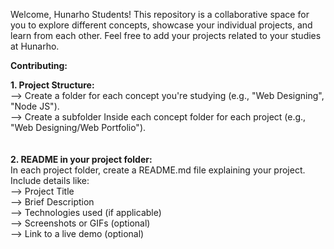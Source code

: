 Welcome, Hunarho Students! This repository is a collaborative space for you to explore different concepts, showcase your individual projects, and learn from each other. Feel free to add your projects related to your studies at Hunarho.

**Contributing:**

**1. Project Structure:** <br/>
--> Create a folder for each concept you're studying (e.g., "Web Designing", "Node JS").<br/>
--> Create a subfolder Inside each concept folder for each project (e.g., "Web Designing/Web Portfolio").<br/>
<br/><br/>
**2. README in your project folder:**<br/>
In each project folder, create a README.md file explaining your project. Include details like:<br/>
--> Project Title<br/>
--> Brief Description<br/>
--> Technologies used (if applicable)<br/>
--> Screenshots or GIFs (optional)<br/>
--> Link to a live demo (optional)<br/>

